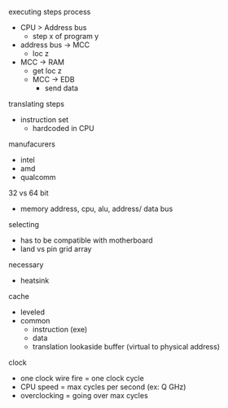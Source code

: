 executing steps process
- CPU > Address bus
	- step x of program y
- address bus -> MCC
	- loc z
- MCC -> RAM
	- get loc z
	- MCC -> EDB
		- send data

translating steps
- instruction set
	- hardcoded in CPU

manufacurers
- intel
- amd
- qualcomm


32 vs 64 bit
- memory address, cpu, alu, address/ data bus

selecting
- has to be compatible with motherboard
- land vs pin grid array

necessary
- heatsink

cache
- leveled
- common
	- instruction (exe)
	- data
	- translation lookaside buffer (virtual to physical address)


clock
- one clock wire fire = one clock cycle
- CPU speed = max cycles per second (ex: Q GHz)
- overclocking = going over max cycles
